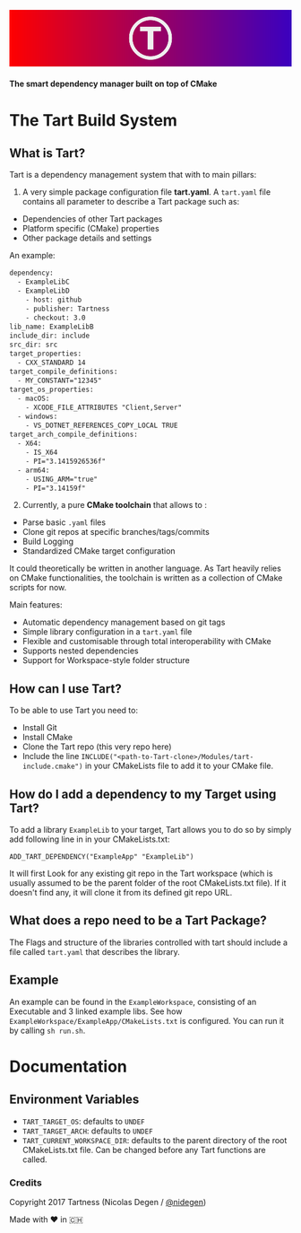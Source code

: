 ![Tart](./Resources/tart-banner-path.svg)

#### The smart dependency manager built on top of CMake

# The Tart Build System
## What is Tart?

Tart is a dependency management system that with to main pillars:

1. A very simple package configuration file **tart.yaml**. A `tart.yaml` file contains all parameter to describe a Tart package such as:
 - Dependencies of other Tart packages
 - Platform specific (CMake) properties
 - Other package details and settings

  An example:

  ```
  dependency:
    - ExampleLibC
    - ExampleLibD
      - host: github 
      - publisher: Tartness 
      - checkout: 3.0
  lib_name: ExampleLibB
  include_dir: include
  src_dir: src
  target_properties:
    - CXX_STANDARD 14
  target_compile_definitions:
    - MY_CONSTANT="12345"
  target_os_properties:
    - macOS:
      - XCODE_FILE_ATTRIBUTES "Client,Server"
    - windows:
      - VS_DOTNET_REFERENCES_COPY_LOCAL TRUE
  target_arch_compile_definitions:
    - X64:
      - IS_X64
      - PI="3.1415926536f"
    - arm64:
      - USING_ARM="true"
      - PI="3.14159f"
  ```

2. Currently, a pure **CMake toolchain** that allows to :
  - Parse basic `.yaml` files
  - Clone git repos at specific branches/tags/commits
  - Build Logging
  - Standardized CMake target configuration 
  
  It could theoretically be written in another language. As Tart heavily relies on CMake functionalities, the toolchain is written as a collection of CMake scripts for now.

Main features:
* Automatic dependency management based on git tags
* Simple library configuration in a `tart.yaml` file
* Flexible and customisable through total interoperability with CMake
* Supports nested dependencies
* Support for Workspace-style folder structure

## How can I use Tart?

To be able to use Tart you need to:
* Install Git
* Install CMake
* Clone the Tart repo (this very repo here) 
* Include the line  `INCLUDE("<path-to-Tart-clone>/Modules/tart-include.cmake")` in your CMakeLists file to add it to your CMake file.

## How do I add a dependency to my Target using Tart?

To add a library `ExampleLib` to your target, Tart allows you to do so by simply add following line in in your CMakeLists.txt:
```
ADD_TART_DEPENDENCY("ExampleApp" "ExampleLib")
```
It will first Look for any existing git repo in the Tart workspace (which is usually assumed to be the parent folder of the root CMakeLists.txt file). If it doesn't find any, it will clone it from its defined git repo URL.

## What does a repo need to be a Tart Package?

The Flags and structure of the libraries controlled with tart should include a file called `tart.yaml` that describes the library.

## Example

An example can be found in the `ExampleWorkspace`, consisting of an Executable and 3 linked example libs.
See how `ExampleWorkspace/ExampleApp/CMakeLists.txt` is configured. You can run it by calling `sh run.sh`.

# Documentation

## Environment Variables

* `TART_TARGET_OS`: defaults to `UNDEF`
* `TART_TARGET_ARCH`: defaults to `UNDEF`
* `TART_CURRENT_WORKSPACE_DIR`: defaults to the parent directory of the root CMakeLists.txt file. Can be changed before any Tart functions are called.


### Credits

Copyright 2017 Tartness (Nicolas Degen / [@nidegen](github.com/nidegen))

Made with ❤️ in 🇨🇭
